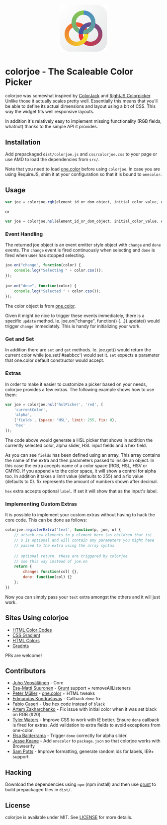 <h1 align=center>
<img src="logo.png" width=30%>
</h1>

# colorjoe - The Scaleable Color Picker

colorjoe was somewhat inspired by
[ColorJack](http://www.dynamicdrive.com/dynamicindex11/colorjack/index.htm) and
[RightJS Colorpicker](http://rightjs.org/ui/colorpicker/demo). Unlike those it
actually scales pretty well. Essentially this means that you'll be able to
define its actual dimensions and layout using a bit of CSS. This way the widget
fits well responsive layouts.

In addition it's relatively easy to implement missing functionality (RGB fields,
whatnot) thanks to the simple API it provides.

## Installation

Add prepackaged `dist/colorjoe.js` and `css/colorjoe.css` to your page or use AMD to load
the dependencies from `src/`.

Note that you need to load [one.color](https://github.com/One-com/one-color) before using `colorjoe`. In case you are using RequireJS, shim it at your configuration so that it is bound to `onecolor`.

## Usage

```javascript
var joe = colorjoe.rgb(element_id_or_dom_object, initial_color_value, extras);
```

or

```javascript
var joe = colorjoe.hsl(element_id_or_dom_object, initial_color_value, extras);
```

### Event Handling

The returned joe object is an event emitter style object with `change` and
`done` events. The `change` event is fired continuously when selecting and
`done` is fired when user has stopped selecting.


```javascript
joe.on("change", function(color) {
    console.log("Selecting " + color.css());
});

joe.on("done", function(color) {
    console.log("Selected " + color.css());
});
```

The color object is from [one.color](https://github.com/One-com/one-color).

Given it might be nice to trigger these events immediately, there is a specific
`update` method. Ie. joe.on("change", function() {...}).update() would trigger
`change` immediately. This is handy for initializing your work.

### Get and Set

In addition there are `set` and `get` methods. Ie. joe.get() would return the
current color while joe.set('#aabbcc') would set it. `set` expects a parameter
that one.color default constructor would accept.

### Extras

In order to make it easier to customize a picker based on your needs, colorjoe
provides a few extras. The following example shows how to use them:

```javascript
var joe = colorjoe.hsl('hslPicker', 'red', [
    'currentColor',
    'alpha',
    ['fields', {space: 'HSL', limit: 255, fix: 0},
    'hex'
]);
```

The code above would generate a HSL picker that shows in addition the currently
selected color, alpha slider, HSL input fields and a hex field.

As you can see `fields` has been defined using an array. This array contains
the name of the extra and then parameters passed to inside an object. In this
case the extra accepts name of a color space (RGB, HSL, HSV or CMYK). If you
append `A` to the color space, it will show a control for alpha too. In
addition it takes a limit value (defaults to 255) and a fix value
(defaults to 0). fix represents the amount of numbers shown after decimal.

`hex` extra accepts optional `label`. If set it will show that as the input's
label.

### Implementing Custom Extras

It is possible to implement your custom extras without having to hack the core
code. This can be done as follows:

```javascript
colorjoe.registerExtra('text', function(p, joe, o) {
    // attach new elements to p element here (as children that is)
    // o is optional and will contain any parameters you might have
    // passed to the extra using the array syntax

    // optional return. these are triggered by colorjoe
    // use this way instead of joe.on
    return {
        change: function(col) {},
        done: function(col) {}
    };
})
```

Now you can simply pass your `text` extra amongst the others and it will just
work.

## Sites Using colorjoe

* [HTML Color Codes](http://htmlcolorcodes.com/)
* [CSS Gradient](https://cssgradient.io/)
* [HTML Colors](https://htmlcolors.com/)
* [Gradnts](https://gradnts.co/)

PRs are welcome!

## Contributors

* [Juho Vepsäläinen](https://github.com/bebraw) - Core
* [Esa-Matti Suuronen](https://github.com/epeli) -
  [Grunt](https://github.com/cowboy/grunt) support + removeAllListeners
* [Peter Müller](https://github.com/Munter) -
  [one.color](https://github.com/One-com/one-color) + HTML tweaks
* [Edmundas Kondrašovas](https://github.com/edmundask) - Callback `done` fix
* [Fabio Caseri](https://github.com/fabiocaseri) - Use hex code instead of `black`
* [Artem Zakharchenko](https://github.com/blackrabbit99) - Fix issue with initial color when it was set black on RGB (#20).
* [Tyler Waters](https://github.com/tswaters) - Improve CSS to work with IE better. Ensure `done` callback is fired for extras. Add validation to extra fields to avoid exceptions from one-color.
* [Elsa Balderrama](https://github.com/Lexas) - Trigger `done` correctly for alpha slider.
* [Jesse Keane](https://github.com/jarofghosts) - Add `onecolor` to `package.json` so that colorjoe works with Browserify
* [Sam Potts](https://github.com/SamPotts) - Improve formatting, generate random ids for labels, IE9+ support.

## Hacking

Download the dependencies using `npm` (npm install) and then use [grunt](http://gruntjs.com/) to build prepackaged files in `dist/`.

## License

colorjoe is available under MIT. See [LICENSE](https://github.com/bebraw/colorjoe/blob/master/LICENSE) for more details.

